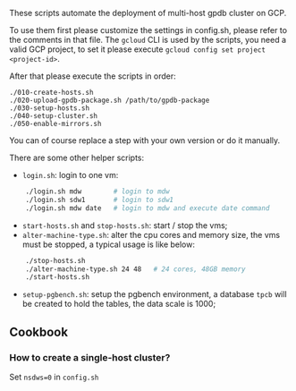 These scripts automate the deployment of multi-host gpdb cluster on GCP.

To use them first please customize the settings in config.sh, please refer to
the comments in that file.  The `gcloud` CLI is used by the scripts, you need a
valid GCP project, to set it please execute `gcloud config set project
<project-id>`.

After that please execute the scripts in order:

    ./010-create-hosts.sh
    ./020-upload-gpdb-package.sh /path/to/gpdb-package
    ./030-setup-hosts.sh
    ./040-setup-cluster.sh
    ./050-enable-mirrors.sh

You can of course replace a step with your own version or do it manually.

There are some other helper scripts:
- `login.sh`: login to one vm:
```sh
    ./login.sh mdw        # login to mdw
    ./login.sh sdw1       # login to sdw1
    ./login.sh mdw date   # login to mdw and execute date command
```
- `start-hosts.sh` and `stop-hosts.sh`: start / stop the vms;
- `alter-machine-type.sh`: alter the cpu cores and memory size, the vms must be
  stopped, a typical usage is like below:
```sh
    ./stop-hosts.sh
    ./alter-machine-type.sh 24 48   # 24 cores, 48GB memory
    ./start-hosts.sh
```
- `setup-pgbench.sh`: setup the pgbench environment, a database `tpcb` will be
  created to hold the tables, the data scale is 1000;

## Cookbook

### How to create a single-host cluster?

Set `nsdws=0` in `config.sh`
